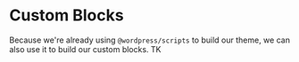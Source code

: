 # Custom Blocks

Because we're already using `@wordpress/scripts` to build our theme, we can also use it to build our custom blocks. TK